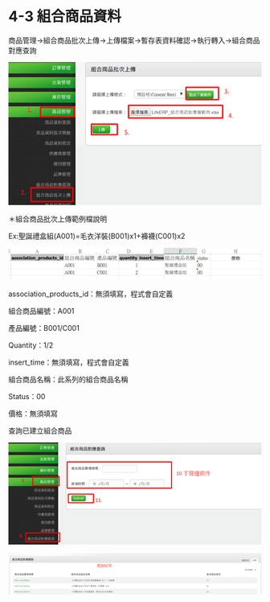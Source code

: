 # 4-3 組合商品資料

商品管理→組合商品批次上傳→上傳檔案→暫存表資料確認→執行轉入→組合商品對應查詢

![](../.gitbook/assets/image-159.png)

＊組合商品批次上傳範例檔說明

Ex:聖誕禮盒組\(A001\)=毛衣洋裝\(B001\)x1+褲襪\(C001\)x2

![](../.gitbook/assets/image-117.png)

association\_products\_id：無須填寫，程式會自定義

組合商品編號：A001

產品編號：B001/C001

Quantity：1/2

insert\_time：無須填寫，程式會自定義

組合商品名稱：此系列的組合商品名稱

Status：00

價格：無須填寫  


查詢已建立組合商品

![](../.gitbook/assets/image-94.png)

![](../.gitbook/assets/image-67.png)



